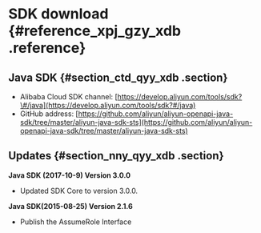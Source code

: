 # SDK download {#reference_xpj_gzy_xdb .reference}

## Java SDK {#section_ctd_qyy_xdb .section}

-   Alibaba Cloud SDK channel: [https://develop.aliyun.com/tools/sdk?\#/java](https://develop.aliyun.com/tools/sdk?#/java)
-   GitHub address: [https://github.com/aliyun/aliyun-openapi-java-sdk/tree/master/aliyun-java-sdk-sts](https://github.com/aliyun/aliyun-openapi-java-sdk/tree/master/aliyun-java-sdk-sts)

## Updates {#section_nny_qyy_xdb .section}

**Java SDK \(2017-10-9\) Version 3.0.0**

-   Updated SDK Core to version 3.0.0.

**Java SDK\(2015-08-25\) Version 2.1.6**

-   Publish the AssumeRole Interface

